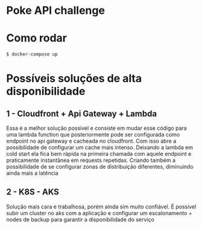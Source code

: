 # Poke API challenge

# Como rodar

```sh
$ docker-compose up
```

# Possíveis soluções de alta disponibilidade

## 1 - Cloudfront + Api Gateway + Lambda

Essa é a melhor solução possível e consiste em mudar esse código para uma lambda function que posteriormente pode ser configurada como endpoint no api gateway e cacheada no cloudfront. Com isso abre a possibilidade de configurar um cache mais intenso. Deixando a lambda em cold start ela fica bem rápida na primeira chamada com aquele endpoint e praticamente instantânea em requests repetidas. Criando também a possibilidade de se configurar zonas de distribuição diferentes, diminuindo ainda mais a latência

## 2 - K8S - AKS

Solução mais cara e trabalhosa, porém ainda sim muito confiável. É possivel subir um cluster no aks com a aplicação e configurar um escalonamento + nodes de backup para garantir a disponibilidade do serviço